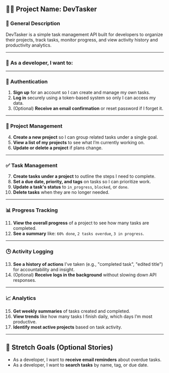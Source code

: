 ## 🧑‍💻 Project Name: **DevTasker**

### 📝 General Description

DevTasker is a simple task management API built for developers to organize their projects, track tasks, monitor progress, and view activity history and productivity analytics.

---

### 👤 **As a developer**, I want to:

---

### 🔐 Authentication

1. **Sign up** for an account so I can create and manage my own tasks.
2. **Log in** securely using a token-based system so only I can access my data.
3. (Optional) **Receive an email confirmation** or reset password if I forget it.

---

### 📁 Project Management

4. **Create a new project** so I can group related tasks under a single goal.
5. **View a list of my projects** to see what I’m currently working on.
6. **Update or delete a project** if plans change.

---

### ✅ Task Management

7. **Create tasks under a project** to outline the steps I need to complete.
8. **Set a due date, priority, and tags** on tasks so I can prioritize work.
9. **Update a task's status** to `in_progress`, `blocked`, or `done`.
10. **Delete tasks** when they are no longer needed.

---

### 📊 Progress Tracking

11. **View the overall progress** of a project to see how many tasks are completed.
12. **See a summary** like: `60% done`, `2 tasks overdue`, `3 in progress`.

---

### 🕒 Activity Logging

13. **See a history of actions** I’ve taken (e.g., "completed task", "edited title") for accountability and insight.
14. (Optional) **Receive logs in the background** without slowing down API responses.

---

### 📈 Analytics

15. **Get weekly summaries** of tasks created and completed.
16. **View trends** like how many tasks I finish daily, which days I’m most productive.
17. **Identify most active projects** based on task activity.

---

## 🧱 Stretch Goals (Optional Stories)

- As a developer, I want to **receive email reminders** about overdue tasks.
- As a developer, I want to **search tasks** by name, tag, or due date.
